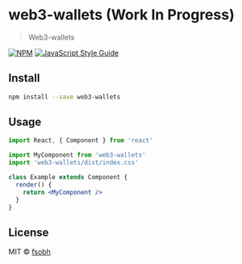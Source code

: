 # web3-wallets (Work In Progress)

> Web3-wallets

[![NPM](https://img.shields.io/npm/v/web3-wallets.svg)](https://www.npmjs.com/package/web3-wallets) [![JavaScript Style Guide](https://img.shields.io/badge/code_style-standard-brightgreen.svg)](https://standardjs.com)

## Install

```bash
npm install --save web3-wallets
```

## Usage

```jsx
import React, { Component } from 'react'

import MyComponent from 'web3-wallets'
import 'web3-wallets/dist/index.css'

class Example extends Component {
  render() {
    return <MyComponent />
  }
}
```

## License

MIT © [fsobh](https://github.com/fsobh)
